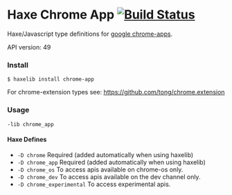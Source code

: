 
# Haxe Chrome App [![Build Status](https://travis-ci.org/tong/chrome.app.svg?branch=master)](https://travis-ci.org/tong/chrome.app)

Haxe/Javascript type definitions for [google chrome-apps](https://developer.chrome.com/apps/api_index).

API version: 49


### Install
```
$ haxelib install chrome-app
```

For chrome-extension types see: https://github.com/tong/chrome.extension

### Usage
```
-lib chrome_app
```

#### Haxe Defines

* `-D chrome`  Required (added automatically when using haxelib)
* `-D chrome_app`  Required (added automatically when using haxelib)
* `-D chrome_os`  To access apis available on chrome-os only.
* `-D chrome_dev`  To access apis available on the dev channel only.
* `-D chrome_experimental`  To access experimental apis.
